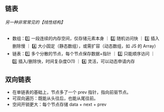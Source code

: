 ## 链表
###### 另一种非常常见的【线性结构】
- 数组：1️⃣ 一段连续的内存空间，仅存储元素本身 ｜ 2️⃣ 随机访问快 ｜ 3️⃣ 插入删除慢 ｜ 4️⃣ 大小固定（静态数组），或需扩容（动态数组，如 JS 的 Array）
- 链表：1️⃣ 多个分散的节点，每个节点保存数据+指针 ｜ 2️⃣ 只能顺序访问 ｜ 3️⃣ 插入/删除快，时间复杂度O(1) ｜ 4️⃣ 灵活，可以动态申请内存

## 双向链表
- 在单链表的基础上，节点多了一个 prev 指针，指向前驱节点。
- 可双向遍历：既能从头往后，也能从尾往前。
- 空间开销更大：每个节点存储 data + next + prev
